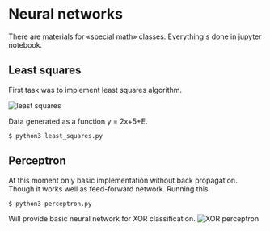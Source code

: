 # Neural networks
There are materials for «special math» classes.
Everything's done in jupyter notebook.
## Least squares
First task was to implement least squares algorithm.

![least squares](https://sun9-8.userapi.com/c639325/v639325010/5c519/_xCjDq7F7nQ.jpg)

Data generated as a function y = 2x+5+E.
     
    $ python3 least_squares.py
## Perceptron
At this moment only basic implementation without back propagation.
Though it works well as feed-forward network.
Running this 

    $ python3 perceptron.py
Will provide basic neural network for XOR classification.
![XOR perceptron](https://pp.userapi.com/c841022/v841022538/3f0b2/2r8-weqH6-E.jpg)